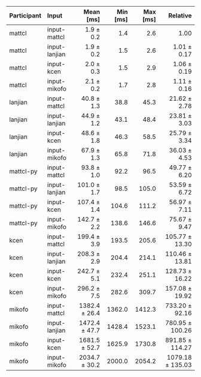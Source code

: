 | Participant | Input | Mean [ms] | Min [ms] | Max [ms] | Relative |
|:---|:---|---:|---:|---:|---:|
| mattcl | input-mattcl | 1.9 ± 0.2 | 1.4 | 2.6 | 1.00 |
| mattcl | input-lanjian | 1.9 ± 0.2 | 1.5 | 2.6 | 1.01 ± 0.17 |
| mattcl | input-kcen | 2.0 ± 0.3 | 1.5 | 2.9 | 1.06 ± 0.19 |
| mattcl | input-mikofo | 2.1 ± 0.2 | 1.7 | 2.8 | 1.11 ± 0.16 |
| lanjian | input-mattcl | 40.8 ± 1.3 | 38.8 | 45.3 | 21.62 ± 2.78 |
| lanjian | input-lanjian | 44.9 ± 1.2 | 43.1 | 48.4 | 23.81 ± 3.03 |
| lanjian | input-kcen | 48.6 ± 1.8 | 46.3 | 58.5 | 25.79 ± 3.34 |
| lanjian | input-mikofo | 67.9 ± 1.3 | 65.8 | 71.8 | 36.03 ± 4.53 |
| mattcl-py | input-mattcl | 93.8 ± 1.0 | 92.2 | 96.5 | 49.77 ± 6.20 |
| mattcl-py | input-lanjian | 101.0 ± 1.7 | 98.5 | 105.0 | 53.59 ± 6.72 |
| mattcl-py | input-kcen | 107.4 ± 1.4 | 104.6 | 111.2 | 56.97 ± 7.11 |
| mattcl-py | input-mikofo | 142.7 ± 2.2 | 138.6 | 146.6 | 75.67 ± 9.47 |
| kcen | input-mattcl | 199.4 ± 3.9 | 193.5 | 205.6 | 105.77 ± 13.30 |
| kcen | input-lanjian | 208.3 ± 2.9 | 204.4 | 214.1 | 110.46 ± 13.81 |
| kcen | input-kcen | 242.7 ± 5.1 | 232.4 | 251.1 | 128.73 ± 16.22 |
| kcen | input-mikofo | 296.2 ± 7.5 | 282.6 | 309.7 | 157.08 ± 19.92 |
| mikofo | input-mattcl | 1382.4 ± 26.4 | 1362.0 | 1412.3 | 733.20 ± 92.16 |
| mikofo | input-lanjian | 1472.4 ± 47.7 | 1428.4 | 1523.1 | 780.95 ± 100.26 |
| mikofo | input-kcen | 1681.5 ± 52.7 | 1625.9 | 1730.8 | 891.85 ± 114.27 |
| mikofo | input-mikofo | 2034.7 ± 30.2 | 2000.0 | 2054.2 | 1079.18 ± 135.03 |
